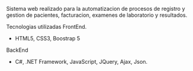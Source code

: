 Sistema web realizado para la automatizacion de procesos de registro y gestion de pacientes, facturacion, examenes de laboratorio y resultados.

Tecnologias utilizadas
FrontEnd.
- HTML5, CSS3, Boostrap 5

BackEnd
- C#, .NET Framework, JavaScript, JQuery, Ajax, Json.
